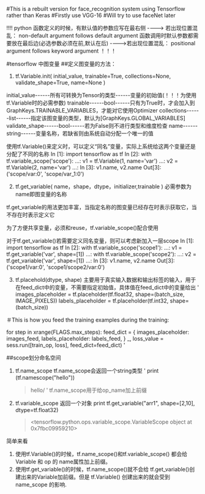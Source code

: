 #This is a rebuilt version for face_recognition system using Tensorflow rather than Keras
#Firstly use VGG-16
#Will try to use faceNet later


!!!!
python 函数定义的时候，有默认值的参数应写在最右侧  ----> 若出现位置混乱： non-default argument follows default argument
函数调用时默认参数都需要放在最后边(必选参数必须在前,默认在后)  ---->若出现位置混乱： positional argument follows keyword argument
！！！



#tensorflow 中图变量
##定义图变量的方法：
1. tf.Variable.init(
    initial_value, trainable=True, collections=None, validate_shape=True, name=None
    )

initial_value------所有可转换为Tensor的类型------变量的初始值(！！！为使用tf.Variable时的必需参数)
trainable------bool------只有为True时，才会加入到GraphKeys.TRAINABLE_VARIABLES，才能对它使用Optimizer
collections------list------指定该图变量的类型，默认为[GraphKeys.GLOBAL_VARIABLES]
validate_shape------bool------若为False则不进行类型和维度检查
name------string------变量名称，若缺省则由系统自动分配一个唯一的值

使用tf.Variable()来定义时，可以定义“同名”变量，实际上系统给这两个变量还是分配了不同的名称
In [1]: import tensorflow as tf
In [2]: with tf.variable_scope('scope'):
   ...:     v1 = tf.Variable(1, name='var')
   ...:     v2 = tf.Variable(2, name='var')
   ...:
In [3]: v1.name, v2.name
Out[3]: ('scope/var:0', 'scope/var_1:0')

2. tf.get_variable(
    name，shape，dtype，initializer,trainable
)
必需参数为 name即图变量的名称

tf.get_variable的用法更加丰富，当指定名称的图变量已经存在时表示获取它，当不存在时表示定义它

为了方便共享变量，必须和reuse，tf.variable_scope()配合使用

对于tf.get_variable()若需要定义同名变量，则可以考虑新加入一层scope
In [1]: import tensorflow as tf
In [2]: with tf.variable_scope('scope1'):
   ...:     v1 = tf.get_variable('var', shape=[1])
   ...:     with tf.variable_scope('scope2'):
   ...:         v2 = tf.get_variable('var', shape=[1])
   ...:
In [3]: v1.name, v2.name
Out[3]: ('scope1/var:0', 'scope1/scope2/var:0')




3. tf.placehold(dtype, shape)
主要用于真实输入数据和输出标签的输入，用于在feed_dict中的变量，不需要指定初始值，具体值在feed_dict中的变量给出
'
images_placeholder = tf.placeholder(tf.float32, shape=(batch_size, IMAGE_PIXELS))
labels_placeholder = tf.placeholder(tf.int32, shape=(batch_size))

＃This is how you feed the training examples during the training:

for step in xrange(FLAGS.max_steps):
    feed_dict = {
       images_placeholder: images_feed,
       labels_placeholder: labels_feed,
     }
    _, loss_value = sess.run([train_op, loss], feed_dict=feed_dict)
'


##scope划分命名空间
1. tf.name_scope
    tf.name_scope会返回一个string类型
    '
    print (tf.namescope("hello"))
    >hello/
    '
    tf.name_scope用于给op_name加上前缀

2. tf.variable_scope
    返回一个对象
    print tf.get_variable("arr1", shape=[2,10], dtype=tf.float32)
    ><tensorflow.python.ops.variable_scope.VariableScope object at 0x7fbc09959210>

简单来看 
1. 使用tf.Variable()的时候，tf.name_scope()和tf.variable_scope() 都会给 Variable 和 op 的 name属性加上前缀。 
2. 使用tf.get_variable()的时候，tf.name_scope()就不会给 tf.get_variable()创建出来的Variable加前缀。但是 tf.Variable() 创建出来的就会受到 name_scope 的影响.
